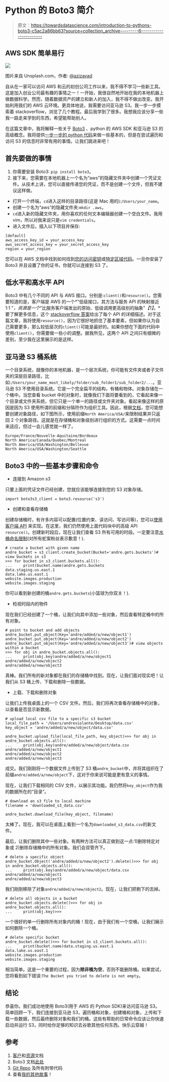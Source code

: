 # Python 的 Boto3 简介

> 原文：<https://towardsdatascience.com/introduction-to-pythons-boto3-c5ac2a86bb63?source=collection_archive---------6----------------------->

## AWS SDK 简单易行

![](img/a9e77c57c8d05fc1783bdb566a2fd3c1.png)

图片来自 Unsplash.com，作者: [@azizayad](https://unsplash.com/@azizayad)

自从在一家可以访问 AWS 和云的初创公司工作以来，我不得不学习一些新工具。这是加入创业公司最有趣的事情之一！一开始，我很自然地开始在我的本地机器上做数据科学。然而，随着数据资产的建立和新人的加入，我不得不做出改变。我开始利用我们的 AWS 云环境。更具体地说，我需要访问亚马逊 S3。我一步一步摸索着 stackoverflow，浏览了几个教程。最后我学到了很多。我想我应该分享一些我一路走来学到的东西，希望能帮助别人。

在这篇文章中，我将解释一些关于 [Boto3](https://boto3.amazonaws.com/v1/documentation/api/latest/index.html) 、python 的 AWS SDK 和亚马逊 S3 的高级概念。我将提供[一步一步的 python 代码](https://github.com/aviolante/amazon_s3_boto3_blog_post)来做一些基本的，但是在尝试遍历和访问 S3 的信息时非常有用的事情。让我们跳进来吧！

## **首先要做的事情**

1.  你需要安装 Boto3: `pip install boto3`。
2.  接下来，您需要在本地机器上一个名为“aws”的隐藏文件夹中创建一个凭证文件。从技术上讲，您可以直接传递您的凭证，而不是创建一个文件，但我不建议这样做。

*   打开一个终端，`cd`进入这样的目录路径(这是 Mac 用的):`/Users/your_name`。
*   创建一个名为“aws”的隐藏文件夹:`mkdir .aws`。
*   `cd`进入新的隐藏文件夹，用你喜欢的任何文本编辑器创建一个空白文件。我用 vim，所以对我来说只是`vim credentials`。
*   进入文件后，插入以下项目并保存:

```
[default]
aws_access_key_id = your_access_key
aws_secret_access_key = your_secret_access_key
region = your_region
```

您可以在 AWS 文档中找到如何找到[您的访问密钥](https://docs.aws.amazon.com/powershell/latest/userguide/pstools-appendix-sign-up.html)或[特定区域代码](https://docs.aws.amazon.com/AmazonRDS/latest/UserGuide/Concepts.RegionsAndAvailabilityZones.html)。一旦你安装了 Boto3 并且设置了你的证书，你就可以连接到 S3 了。

## **低水平和高水平 API**

Boto3 中有几个不同的 API 与 AWS 接口。分别是:`client()`和`resource()`。您需要知道的是，客户端是 AWS 的一个*"低级接口，其方法与服务 API 的映射接近 1:1 "*，资源是一个*"比服务客户端发出的原始、低级调用更高级别的抽象"*【1】*。*要了解更多信息，这个 [stackoverflow 答案](https://stackoverflow.com/questions/42809096/difference-in-boto3-between-resource-client-and-session)给出了每个 API 的详细描述。对于这篇文章，我将使用`resource()`，因为它很好地抓住了基本要素，但如果你认为自己需要更多，那么较低层次的`client()`可能是最好的。如果你想在下面的代码中使用`client()`，你需要做一些小的调整。据我所见，这两个 API 之间只有细微的差别，至少我在这里展示的是这样。

## 亚马逊 S3 桶系统

一个目录系统，就像你的本地机器，是一个层次系统，你可能有文件夹或者子文件夹的深层目录路径，比如:`/Users/your_name_most_likely/folder/sub_folder1/sub_folder2/...`。亚马逊 S3 不使用目录系统。它是一个完全扁平的结构，有桶和物体。对象存储在一个桶中。当您查看 bucket 中的对象时，就像我们下面将要看到的，它看起来像一个目录或文件夹系统，但它只是一个单一的路径或文件夹对象。看起来像这样的原因是因为 S3 使用所谓的前缀和分隔符作为组织工具。因此，根据[文档](https://docs.aws.amazon.com/AmazonS3/latest/dev/ListingKeysHierarchy.html)，您可能想要创建对象路径，如下图所示，使用前缀`North America/USA/`来限制结果并只返回 2 个对象路径。这就是在存储桶和对象级别进行组织的方式。这需要一点时间来适应，但过一会儿感觉就一样了。

```
Europe/France/Nouvelle-Aquitaine/Bordeaux
North America/Canada/Quebec/Montreal
North America/USA/Washington/Bellevue
North America/USA/Washington/Seattle
```

## Boto3 中的一些基本步骤和命令

*   连接到 Amazon s3

只要上面的凭证文件已经创建，您就应该能够连接到您的 S3 对象存储。

```
import boto3s3_client = boto3.resource('s3')
```

*   创建和查看存储桶

创建存储桶时，有许多内容可以配置(位置约束、读访问、写访问等)，您可以[使用客户端 API](https://boto3.amazonaws.com/v1/documentation/api/latest/reference/services/s3.html?highlight=create_bucket#S3.Client.create_bucket) 来实现。在这里，我们仍然使用上面代码块中的高级 API `resource()`。创建新时段后，现在让我们查看 S3 所有可用的时段。一定要注意[水桶命名限制](https://docs.aws.amazon.com/AmazonS3/latest/dev/BucketRestrictions.html)(对所有蛇案粉丝表示歉意！).

```
# create a bucket with given name
andre_bucket = s3_client.create_bucket(Bucket='andre.gets.buckets')# view buckets in s3
>>> for bucket in s3_client.buckets.all():
...     print(bucket.name)andre.gets.buckets
data.staging.us.east.1
data.lake.us.east.1
website.images.production
website.images.staging
```

你可以看到新创建的桶`andre.gets.buckets`(小篮球为你双关！).

*   检视时段内的物件

现在我们已经创建了一个桶，让我们向其中添加一些对象，然后查看特定桶中的所有对象。

```
# point to bucket and add objects
andre_bucket.put_object(Key='andre/added/a/new/object1')
andre_bucket.put_object(Key='andre/added/a/new/object2')
andre_bucket.put_object(Key='andre/added/a/new/object3')# view objects within a bucket
>>> for obj in andre_bucket.objects.all():
...     print(obj.key)andre/added/a/new/object1
andre/added/a/new/object2
andre/added/a/new/object3
```

真棒。我们所有的新对象都在我们的存储桶中找到。现在，让我们面对现实吧！让我们从 S3 桶上传、下载和删除一些数据。

*   上载、下载和删除对象

让我们上传我桌面上的一个 CSV 文件。然后，我们将再次查看存储桶中的对象，以查看是否显示新数据。

```
# upload local csv file to a specific s3 bucket
local_file_path = '/Users/andreviolante/Desktop/data.csv'
key_object = 'andre/added/a/new/object/data.csv'

andre_bucket.upload_file(local_file_path, key_object)>>> for obj in andre_bucket.objects.all():
...     print(obj.key)andre/added/a/new/object/data.csv
andre/added/a/new/object1
andre/added/a/new/object2
andre/added/a/new/object3
```

成交。我们刚刚将一个数据文件上传到了 S3 桶`andre_bucket`中，并将其组织在了前缀`andre/added/a/new/object`下，这对于你来说可能是更有意义的事情。

现在，让我们下载相同的 CSV 文件，以展示其功能。我仍然将`key_object`作为我的数据所在的“目录”。

```
# download an s3 file to local machine
filename = 'downloaded_s3_data.csv'

andre_bucket.download_file(key_object, filename)
```

太棒了。现在，我可以在桌面上看到一个名为`downloaded_s3_data.csv`的新文件。

最后，让我们删除其中一些对象。有两种方法可以真正做到这一点:1)删除特定对象或 2)删除存储桶中的所有对象。我们会双管齐下。

```
# delete a specific object
andre_bucket.Object('andre/added/a/new/object2').delete()>>> for obj in andre_bucket.objects.all():
...     print(obj.key)andre/added/a/new/object/data.csv
andre/added/a/new/object1
andre/added/a/new/object3
```

我们刚刚移除了对象`andre/added/a/new/object2`。现在，让我们把剩下的去掉。

```
# delete all objects in a bucket
andre_bucket.objects.delete()>>> for obj in andre_bucket.objects.all():
...     print(obj.key)>>>
```

一个很好的单一行删除所有对象内的桶！现在，由于我们有一个空桶，让我们展示如何删除一个桶。

```
# delete specific bucket
andre_bucket.delete()>>> for bucket in s3_client.buckets.all():
...     print(bucket.name)data.staging.us.east.1
data.lake.us.east.1
website.images.production
website.images.staging
```

相当简单。这是一个重要的过程，因为**除非桶为空**，否则不能删除桶。如果尝试，您将看到如下错误:`The Bucket you tried to delete is not empty`。

## 结论

恭喜你。我们成功地使用 Boto3(用于 AWS 的 Python SDK)来访问亚马逊 S3。简单回顾一下，我们连接到亚马逊 S3，遍历桶和对象，创建桶和对象，上传和下载一些数据，然后最终删除对象和我们的桶。这些有帮助的日常命令应该让你快速启动并运行 S3，同时给你足够的知识去谷歌其他任何东西。快乐云穿越！

## 参考

1.  [客户](https://boto3.amazonaws.com/v1/documentation/api/latest/guide/clients.html)和[资源](https://boto3.amazonaws.com/v1/documentation/api/latest/guide/resources.html)文档
2.  Boto3 文档[此处](https://boto3.amazonaws.com/v1/documentation/api/latest/index.html)
3.  [Git Repo](https://github.com/aviolante/amazon_s3_boto3_blog_post) 及所有附带代码
4.  查看[我的其他故事](https://medium.com/@violante.andre)！